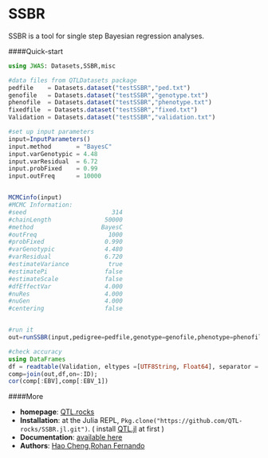 # SSBR

SSBR is a tool for single step Bayesian regression analyses.


####Quick-start

```Julia
using JWAS: Datasets,SSBR,misc

#data files from QTLDatasets package
pedfile    = Datasets.dataset("testSSBR","ped.txt")
genofile   = Datasets.dataset("testSSBR","genotype.txt")
phenofile  = Datasets.dataset("testSSBR","phenotype.txt")
fixedfile  = Datasets.dataset("testSSBR","fixed.txt")
Validation = Datasets.dataset("testSSBR","validation.txt")

#set up input parameters
input=InputParameters()
input.method       = "BayesC"
input.varGenotypic = 4.48
input.varResidual  = 6.72
input.probFixed    = 0.99
input.outFreq      = 10000


MCMCinfo(input)
#MCMC Information:
#seed                        314
#chainLength               50000
#method                   BayesC
#outFreq                    1000
#probFixed                 0.990
#varGenotypic              4.480
#varResidual               6.720
#estimateVariance           true
#estimatePi                false
#estimateScale             false
#dfEffectVar               4.000
#nuRes                     4.000
#nuGen                     4.000
#centering                 false


#run it
out=runSSBR(input,pedigree=pedfile,genotype=genofile,phenotype=phenofile,fixedfile=fixedfile);

#check accuracy
using DataFrames
df = readtable(Validation, eltypes =[UTF8String, Float64], separator = ' ',header=false,names=[:ID,:EBV]);
comp=join(out,df,on=:ID);
cor(comp[:EBV],comp[:EBV_1])

```

####More

* **homepage**: [QTL.rocks](http://QTL.rocks)
* **Installation**: at the Julia REPL, `Pkg.clone("https://github.com/QTL-rocks/SSBR.jl.git")`.  ( install [QTL.jl](https://github.com/QTL-rocks/QTL.jl) at first )
* **Documentation**: [available here](https://github.com/QTL-rocks/SSBR.jl/wiki)
* **Authors**: [Hao Cheng](http://reworkhow.github.io),[Rohan Fernando](http://www.ans.iastate.edu/faculty/index.php?id=rohan)
